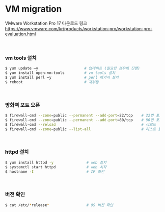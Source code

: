 <h1>VM migration</h1> 

VMware Workstation Pro 17 다운로드 링크</br>
https://www.vmware.com/kr/products/workstation-pro/workstation-pro-evaluation.html
</br>
</br>
</br>

<h3>vm tools 설치</h3>

```bash
$ yum update –y                     # 업데이트 (필요한 경우에 진행)
$ yum install open-vm-tools         # vm tools 설치
$ yum install perl –y               # perl 패키지 설치
$ reboot                            # 재부팅
```
</br>

<h3>방화벽 포트 오픈</h3>

```bash
$ firewall-cmd --zone=public --permanent --add-port=22/tcp    # 22번 포트 오픈
$ firewall-cmd --zone=public --permanent --add-port=80/tcp    # 80번 포트 오픈
$ firewall-cmd --reload                                       # 리로드
$ firewall-cmd --zone=public --list-all                       # 리스트 불러오기
```
</br>

<h3>httpd 설치</h3>

```bash
$ yum install httpd -y               # web 설치
$ systemctl start httpd              # web 시작
$ hostname -I                        # IP 확인
```
</br>

<h3>버전 확인</h3>

```bash
$ cat /etc/*release*                 # OS 버전 확인
```
</br>
